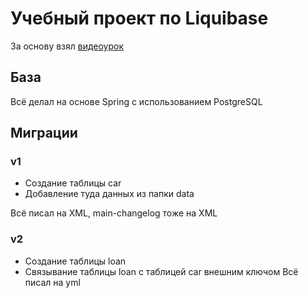# Учебный проект по Liquibase

За основу взял [видеоурок](https://www.youtube.com/watch?v=_c9Eo1heLjg)

## База
Всё делал на основе Spring с использованием PostgreSQL

## Миграции
### v1
- Создание таблицы car
- Добавление туда данных из папки data

Всё писал на XML, main-changelog тоже на XML
### v2
- Создание таблицы loan
- Связывание таблицы loan с таблицей car внешним ключом
Всё писал на yml
